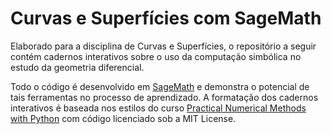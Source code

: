 # Curvas e Superfícies com SageMath

Elaborado para a disciplina de Curvas e Superfícies, o repositório a seguir contém cadernos interativos sobre o uso da computação simbólica no estudo da geometria diferencial. 

Todo o código é desenvolvido em [SageMath](https://www.sagemath.org/) e demonstra o potencial de tais ferramentas no processo de aprendizado. A formatação dos cadernos interativos é baseada nos estilos do curso [Practical Numerical Methods with Python](https://github.com/numerical-mooc/numerical-mooc) com código licenciado sob a MIT License.